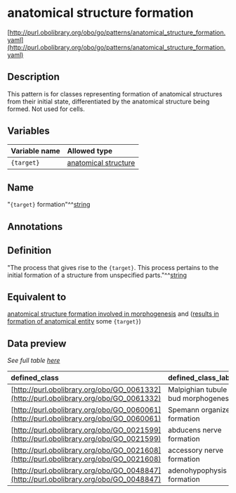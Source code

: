# anatomical structure formation

[http://purl.obolibrary.org/obo/go/patterns/anatomical_structure_formation.yaml](http://purl.obolibrary.org/obo/go/patterns/anatomical_structure_formation.yaml)

## Description

This pattern is for classes representing formation of anatomical structures from their initial state, differentiated by the anatomical structure being formed. Not used for cells.




## Variables

| Variable name | Allowed type |
|:--------------|:-------------|
| `{target}` | [anatomical structure](http://purl.obolibrary.org/obo/UBERON_0000061) |

## Name

"`{target}` formation"^^[string](http://www.w3.org/2001/XMLSchema#string)

## Annotations



## Definition

"The process that gives rise to the `{target}`. This process pertains to the initial formation of a structure from unspecified parts."^^[string](http://www.w3.org/2001/XMLSchema#string)

## Equivalent to

[anatomical structure formation involved in morphogenesis](http://purl.obolibrary.org/obo/GO_0048646)  and ([results in formation of anatomical entity](http://purl.obolibrary.org/obo/RO_0002297) some `{target}`)







## Data preview

*See full table [here](https://github.com/geneontology/go-ontology/tree/master/src/design_patterns/anatomical_structure_formation.tsv)*

| defined_class | defined_class_label | target | target_label |
|:--|:--|:--|:--|
| [http://purl.obolibrary.org/obo/GO_0061332](http://purl.obolibrary.org/obo/GO_0061332) | Malpighian tubule bud morphogenesis | [http://purl.obolibrary.org/obo/UBERON_0001054](http://purl.obolibrary.org/obo/UBERON_0001054) | Malpighian tubule |
| [http://purl.obolibrary.org/obo/GO_0060061](http://purl.obolibrary.org/obo/GO_0060061) | Spemann organizer formation | [http://purl.obolibrary.org/obo/UBERON_0003062](http://purl.obolibrary.org/obo/UBERON_0003062) | primitive knot |
| [http://purl.obolibrary.org/obo/GO_0021599](http://purl.obolibrary.org/obo/GO_0021599) | abducens nerve formation | [http://purl.obolibrary.org/obo/UBERON_0001646](http://purl.obolibrary.org/obo/UBERON_0001646) | abducens nerve |
| [http://purl.obolibrary.org/obo/GO_0021608](http://purl.obolibrary.org/obo/GO_0021608) | accessory nerve formation | [http://purl.obolibrary.org/obo/UBERON_0002019](http://purl.obolibrary.org/obo/UBERON_0002019) | accessory XI nerve |
| [http://purl.obolibrary.org/obo/GO_0048847](http://purl.obolibrary.org/obo/GO_0048847) | adenohypophysis formation | [http://purl.obolibrary.org/obo/UBERON_0002196](http://purl.obolibrary.org/obo/UBERON_0002196) | adenohypophysis |


